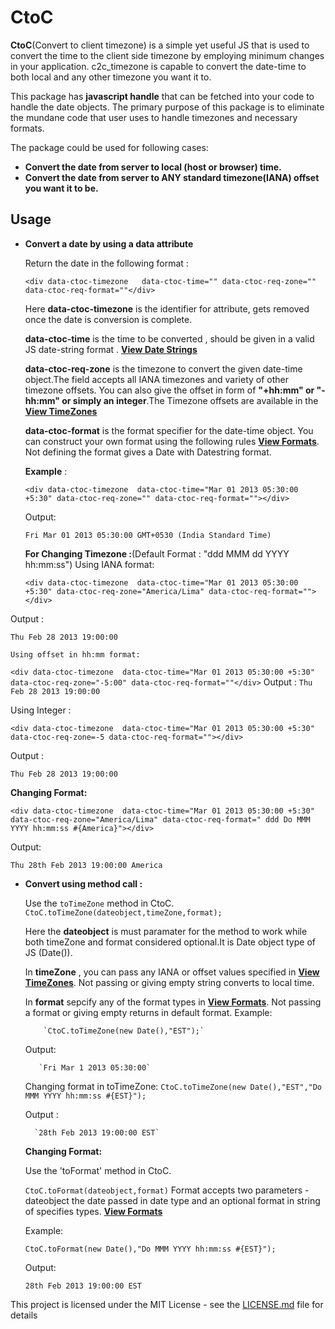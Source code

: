 # CtoC


**CtoC**(Convert to client timezone) is a simple yet useful JS that is used to convert the time to the client side timezone by employing minimum changes  in your application. c2c_timezone is capable to convert the  date-time to both local and any other timezone you want it to. 

This package has **javascript handle** that can be fetched into your code to handle the date objects. The primary purpose of this package is to eliminate the mundane code that user  uses to handle timezones and necessary formats.

The package could be used for following cases:
- **Convert the date from server to local (host or browser) time.**
- **Convert the date from server to ANY standard timezone(IANA) offset you want it to be.**



## Usage

 - **Convert a date by using a data attribute**
    
   Return the date in the following format :
     
   `<div data-ctoc-timezone   data-ctoc-time="" data-ctoc-req-zone="" data-ctoc-req-format=""</div>`
   
   Here **data-ctoc-timezone** is the identifier for attribute,  gets removed once the date is conversion is complete.
   
   **data-ctoc-time** is the time to be converted , should be given in a valid JS date-string  format . **[View Date Strings](https://www.w3schools.com/js/js_date_formats.asp)**
  
   **data-ctoc-req-zone** is the timezone to convert the given date-time object.The field accepts all IANA timezones and variety of other timezone offsets. You can also give the offset in form of **"+hh:mm" or "-hh:mm" or simply an integer**.The Timezone offsets are available in the **[View TimeZones](https://github.com/sandeepvvn/ctoc_timezone/wiki/TimeZones)**
   
   **data-ctoc-format** is the format specifier for the date-time object. You can construct your own format using the following rules       **[View Formats](https://github.com/sandeepvvn/ctoc_timezone/wiki/Formats)**. Not defining the format gives a Date with Datestring format.
   
   **Example** :
   
   `<div data-ctoc-timezone  data-ctoc-time="Mar 01 2013 05:30:00 +5:30" data-ctoc-req-zone="" data-ctoc-req-format=""></div>`
    
   Output:
   
    `Fri Mar 01 2013 05:30:00 GMT+0530 (India Standard Time)`
   
   **For Changing Timezone :**(Default Format : "ddd MMM dd YYYY hh:mm:ss")
    Using IANA format:
   
   `<div data-ctoc-timezone  data-ctoc-time="Mar 01 2013 05:30:00 +5:30" data-ctoc-req-zone="America/Lima" data-ctoc-req-format=""></div>`
    
  Output :
  
  `Thu Feb 28 2013 19:00:00`
   
    Using offset in hh:mm format:
   
   `<div data-ctoc-timezone  data-ctoc-time="Mar 01 2013 05:30:00 +5:30" data-ctoc-req-zone="-5:00" data-ctoc-req-format=""</div>`
Output :
  `Thu Feb 28 2013 19:00:00`
  
  Using Integer :
  
  `<div data-ctoc-timezone  data-ctoc-time="Mar 01 2013 05:30:00 +5:30" data-ctoc-req-zone=-5 data-ctoc-req-format=""></div>`
  
  Output :
  
  `Thu Feb 28 2013 19:00:00`
                                
  **Changing Format:** 
   
   `<div data-ctoc-timezone  data-ctoc-time="Mar 01 2013 05:30:00 +5:30" data-ctoc-req-zone="America/Lima" data-ctoc-req-format=" ddd Do MMM YYYY hh:mm:ss #{America}"></div>`
   
   Output:
   
   `Thu 28th Feb 2013 19:00:00 America`
  
  
  
- **Convert using method call :**

  
   Use the  `toTimeZone` method in CtoC.
        `CtoC.toTimeZone(dateobject,timeZone,format);`
        
   Here the **dateobject** is must paramater for the method to work while both timeZone and format considered optional.It is Date object type of JS (Date()).
   
   In **timeZone** , you can pass any IANA or offset values specified in  **[View TimeZones](https://github.com/sandeepvvn/ctoc_timezone/wiki/TimeZones)**. Not passing or giving empty string converts to local time.  
   
   In **format** sepcify any of the format types in  **[View Formats](https://github.com/sandeepvvn/ctoc_timezone/wiki/Formats)**. Not passing a format or giving empty returns in default format.
   Example:
          
          `CtoC.toTimeZone(new Date(),"EST");`
          
   Output:
         
         `Fri Mar 1 2013 05:30:00`
    
    Changing format in toTimeZone:
        `CtoC.toTimeZone(new Date(),"EST","Do MMM YYYY hh:mm:ss #{EST}");`
        
    Output :
        
        `28th Feb 2013 19:00:00 EST`
    
   **Changing Format:**
         
  Use the 'toFormat' method in CtoC.
     
     `CtoC.toFormat(dateobject,format)`
  Format accepts two parameters - dateobject the date passed in date type and an optional format in string of specifies types. **[View Formats](https://github.com/sandeepvvn/ctoc_timezone/wiki/Formats)**
  
  Example:
  
  `CtoC.toFormat(new Date(),"Do MMM YYYY hh:mm:ss #{EST}");`
  
  Output:
  
  `28th Feb 2013 19:00:00 EST`



This project is licensed under the MIT License - see the [LICENSE.md](LICENSE.md) file for details


